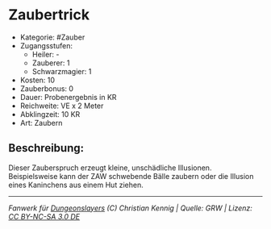 # Zaubertrick

- Kategorie: #Zauber
- Zugangsstufen:
  - Heiler: -
  - Zauberer: 1
  - Schwarzmagier: 1
- Kosten: 10
- Zauberbonus: 0
- Dauer: Probenergebnis in KR
- Reichweite: VE x 2 Meter
- Abklingzeit: 10 KR
- Art: Zaubern

## Beschreibung:

Dieser Zauberspruch erzeugt kleine, unschädliche Illusionen. Beispielsweise kann der ZAW schwebende Bälle zaubern oder die Illusion eines Kaninchens aus einem Hut ziehen.

---

_Fanwerk für [Dungeonslayers](https://www.dungeonslayers.net/) (C) Christian Kennig | Quelle: GRW | Lizenz: [CC BY-NC-SA 3.0 DE](https://creativecommons.org/licenses/by-nc-sa/3.0/de/)_
